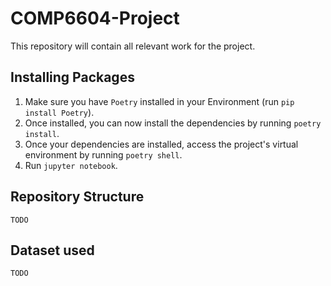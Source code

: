 # COMP6604-Project

This repository will contain all relevant work for the project.

## Installing Packages
1. Make sure you have `Poetry` installed in your Environment (run `pip install Poetry`).
2. Once installed, you can now install the dependencies by running `poetry install`. 
3. Once your dependencies are installed, access the project's virtual environment by running `poetry shell`.
4. Run `jupyter notebook`.

## Repository Structure

`TODO`


## Dataset used

`TODO`